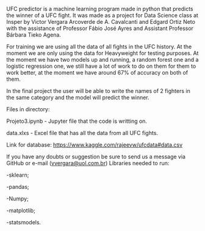 UFC predictor is a machine learning program made in python that predicts the winner of a UFC fight. It was made  as a project for Data Science class at Insper by Victor Vergara Arcoverde de A. Cavalcanti and Edgard Ortiz Neto with the assistance of Professor Fábio José Ayres and Assistant Professor Bárbara Tieko Agena.

For training we are using all the data of all fights in the UFC history.
At the moment we are only using the data for Heavyweight for testing purposes.
At the moment we have two models up and running, a random forest one and a logistic regression one, we still have a lot of work to do on them for them to work better, at the moment we have around 67% of accuracy on both of them.

In the final project the user will be able to write the names of 2 fighters in the same category and the model will predict the winner.

Files in directory:

Projeto3.ipynb - Jupyter file that the code is writting on.

data.xlxs - Excel file that has all the data from all UFC fights.

Link for database: https://www.kaggle.com/rajeevw/ufcdata#data.csv

If you have any doubts or suggestion be sure to send us a message via GitHub or e-mail (vvergara@uol.com.br)
Libraries needed to run:

  -sklearn;

  -pandas;

  -Numpy;

  -matplotlib;

  -statsmodels.
